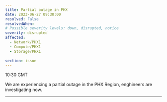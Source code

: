 ```yaml
---
title: Partial outage in PHX
date: 2023-06-27 09:30:00
resolved: False
resolvedWhen: 
# Possible severity levels: down, disrupted, notice
severity: disrupted
affected:
  - Network/PHX1
  - Compute/PHX1
  - Storage/PHX1
    
section: issue
---
```


10:30 GMT

We are experiencing a partial outage in the PHX Region, enghineers are investigating now.

---

